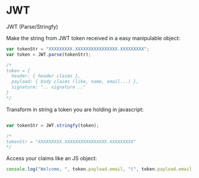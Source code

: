 # JWT
JWT (Parse/Stringfy)

Make the string from JWT token received in a easy manipulable object:
```javascript
var tokenStr = "XXXXXXXXX.XXXXXXXXXXXXXXXX.XXXXXXXXX";
var token = JWT.parse(tokenStr);

/*
token = {
  header: { header claims },
  payload: { body claims (like, name, email...) },
  signature: ".. signature .."
}
*/
```

Transform in string a token you are holding in javascript:
```javascript

var tokenStr = JWT.stringfy(token);

/*
tokenStr = "XXXXXXXXX.XXXXXXXXXXXXXXXX.XXXXXXXXX"
*/
```

Access your claims like an JS object:
```javascript
console.log("Welcome, ", token.payload.email, "(", token.payload.email, ")");
```
